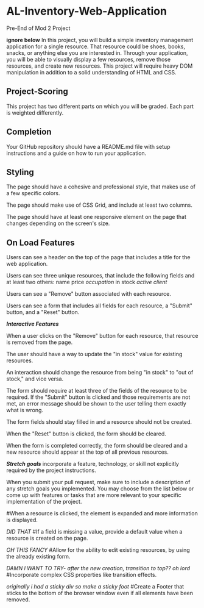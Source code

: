 # AL-Inventory-Web-Application
Pre-End of Mod 2 Project

**ignore below**
In this project, you will build a simple inventory management application for a single resource. That resource could be shoes, books, snacks, or anything else you are interested in. Through your application, you will be able to visually display a few resources, remove those resources, and create new resources. This project will require heavy DOM manipulation in addition to a solid understanding of HTML and CSS.

## Project-Scoring
This project has two different parts on which you will be graded. Each part is weighted differently.



## Completion

Your GitHub repository should have a README.md file with setup instructions and a guide on how to run your application.

## Styling
The page should have a cohesive and professional style, that makes use of a few specific colors.

The page should make use of CSS Grid, and include at least two columns.

The page should have at least one responsive element on the page that changes depending on the screen's size.

## On Load Features
Users can see a header on the top of the page that includes a title for the web application.

Users can see three unique resources, that include the following fields and at least two others:
name
price *occupation*
in stock *active client*

Users can see a "Remove" button associated with each resource.

Users can see a form that includes all fields for each resource, a "Submit" button, and a "Reset" button.

***Interactive Features***

When a user clicks on the "Remove" button for each resource, that resource is removed from the page.

The user should have a way to update the "in stock" value for existing resources. 

An interaction should change the resource from being "in stock" to "out of stock," and vice versa.

The form should require at least three of the fields of the resource to be required. 
If the "Submit" button is clicked and those requirements are not met, an error message should be shown to the user telling them exactly what is wrong. 

The form fields should stay filled in and a resource should not be created.

When the "Reset" button is clicked, the form should be cleared.

When the form is completed correctly, the form should be cleared and a new resource should appear at the top of all previous resources.



***Stretch goals***
incorporate a feature, technology, or skill not explicitly required by the project instructions.

When you submit your pull request, make sure to include a description of any stretch goals you implemented. You may choose from the list below or come up with features or tasks that are more relevant to your specific implementation of the project.

#When a resource is clicked, the element is expanded and more information is displayed.

*DID THAT*
#If a field is missing a value, provide a default value when a resource is created on the page.

*OH THIS FANCY*
#Allow for the ability to edit existing resources, by using the already existing form.


*DAMN I WANT TO TRY- after the new creation, transition to top?? oh lord*
#Incorporate complex CSS properties like transition effects.


*originally i had a sticky div so make a sticky foot*
#Create a Footer that sticks to the bottom of the browser window even if all elements have been removed.